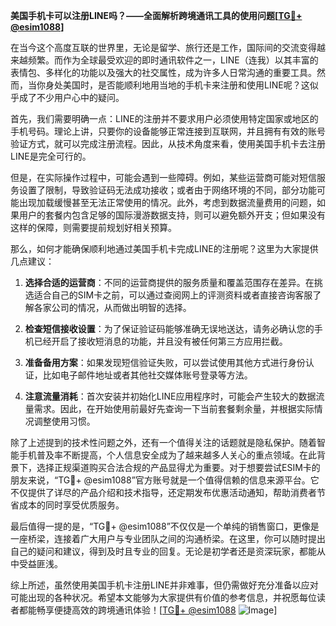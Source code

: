 **美国手机卡可以注册LINE吗？——全面解析跨境通讯工具的使用问题[[TG💪+ @esim1088](https://t.me/s/esim1088)]**

在当今这个高度互联的世界里，无论是留学、旅行还是工作，国际间的交流变得越来越频繁。而作为全球最受欢迎的即时通讯软件之一，LINE（连我）以其丰富的表情包、多样化的功能以及强大的社交属性，成为许多人日常沟通的重要工具。然而，当你身处美国时，是否能顺利地用当地的手机卡来注册和使用LINE呢？这似乎成了不少用户心中的疑问。

首先，我们需要明确一点：LINE的注册并不要求用户必须使用特定国家或地区的手机号码。理论上讲，只要你的设备能够正常连接到互联网，并且拥有有效的账号验证方式，就可以完成注册流程。因此，从技术角度来看，使用美国手机卡去注册LINE是完全可行的。

但是，在实际操作过程中，可能会遇到一些障碍。例如，某些运营商可能对短信服务设置了限制，导致验证码无法成功接收；或者由于网络环境的不同，部分功能可能出现加载缓慢甚至无法正常使用的情况。此外，考虑到数据流量费用的问题，如果用户的套餐内包含足够的国际漫游数据支持，则可以避免额外开支；但如果没有这样的保障，则需要提前规划好相关预算。

那么，如何才能确保顺利地通过美国手机卡完成LINE的注册呢？这里为大家提供几点建议：

1. **选择合适的运营商**：不同的运营商提供的服务质量和覆盖范围存在差异。在挑选适合自己的SIM卡之前，可以通过查阅网上的评测资料或者直接咨询客服了解各家公司的情况，从而做出明智的选择。

2. **检查短信接收设置**：为了保证验证码能够准确无误地送达，请务必确认您的手机已经开启了接收短消息的功能，并且没有被任何第三方应用拦截。

3. **准备备用方案**：如果发现短信验证失败，可以尝试使用其他方式进行身份认证，比如电子邮件地址或者其他社交媒体账号登录等方法。

4. **注意流量消耗**：首次安装并初始化LINE应用程序时，可能会产生较大的数据流量需求。因此，在开始使用前最好先查询一下当前套餐剩余量，并根据实际情况调整使用习惯。

除了上述提到的技术性问题之外，还有一个值得关注的话题就是隐私保护。随着智能手机普及率不断提高，个人信息安全成为了越来越多人关心的重点领域。在此背景下，选择正规渠道购买合法合规的产品显得尤为重要。对于想要尝试ESIM卡的朋友来说，“TG💪+ @esim1088”官方账号就是一个值得信赖的信息来源平台。它不仅提供了详尽的产品介绍和技术指导，还定期发布优惠活动通知，帮助消费者节省成本的同时享受优质服务。

最后值得一提的是，“TG💪+ @esim1088”不仅仅是一个单纯的销售窗口，更像是一座桥梁，连接着广大用户与专业团队之间的沟通桥梁。在这里，你可以随时提出自己的疑问和建议，得到及时且专业的回复。无论是初学者还是资深玩家，都能从中受益匪浅。

综上所述，虽然使用美国手机卡注册LINE并非难事，但仍需做好充分准备以应对可能出现的各种状况。希望本文能够为大家提供有价值的参考信息，并祝愿每位读者都能畅享便捷高效的跨境通讯体验！[[TG💪+ @esim1088](https://t.me/s/esim1088) ![Image](https://i.postimg.cc/4NQfJmqS/Snipaste-2025-05-13-00-14-12.png)]